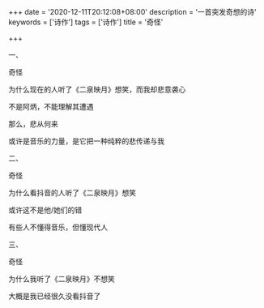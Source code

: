 +++
date = '2020-12-11T20:12:08+08:00'
description = '一首突发奇想的诗'
keywords = ['诗作']
tags = ['诗作']
title = '奇怪'

+++

一、

奇怪

为什么现在的人听了《二泉映月》想笑，而我却悲意袭心

不是阿炳，不能理解其遭遇

那么，悲从何来

或许是音乐的力量，是它把一种纯粹的悲传递与我

二、

奇怪

为什么看抖音的人听了《二泉映月》想笑

或许这不是他/她们的错

有些人不懂得音乐，但懂现代人

三、

奇怪

为什么我听了《二泉映月》不想笑

大概是我已经很久没看抖音了
